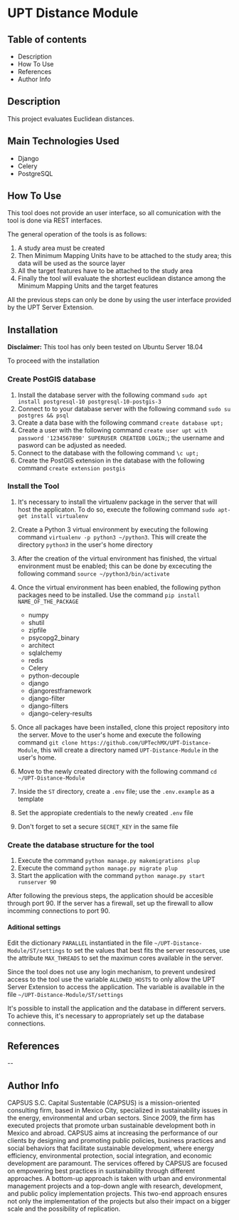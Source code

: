 # UPT Distance Module

## Table of contents

- Description
- How To Use
- References
- Author Info

## Description

This project evaluates Euclidean distances.

## Main Technologies Used

- Django
- Celery
- PostgreSQL

## How To Use

This tool does not provide an user interface, so all comunication with the tool is done via REST interfaces.

The general operation of the tools is as follows:

1. A study area must be created
1. Then Minimum Mapping Units have to be attached to the study area; this data will be used as the source layer
1. All the target features have to be attached to the study area
1. Finally the tool will evaluate the shortest euclidean distance among the Minimum Mapping Units and the target features

All the previous steps can only be done by using the user interface provided by the UPT Server Extension.

## Installation

**Disclaimer:** This tool has only been tested on Ubuntu Server 18.04

To proceed with the installation

### Create PostGIS database

1. Install the database server with the following command  `sudo apt install postgresql-10 postgresql-10-postgis-3`
1. Connect to to your database server with the following command  `sudo su postgres && psql`
1. Create a data base with the following command `create database upt;`
1. Create a user with the following command  `create user upt with password '1234567890' SUPERUSER CREATEDB LOGIN;`; the username and pasword can be adjusted as needed.
1. Connect to the database with the following command  `\c upt;`
1. Create the PostGIS extension in the database with the following command  `create extension postgis`

### Install the Tool

1. It's necessary to install the virtualenv package in the server that will host the applicaton. To do so, execute the following command `sudo apt-get install virtualenv`
2. Create a Python 3 virtual environment by executing the following command `virtualenv -p python3 ~/python3`. This will create the directory `python3` in the user's home directory
3. After the creation of the virtual environment has finished, the virtual environment must be enabled; this can be done by excecuting the following command `source ~/python3/bin/activate`
4. Once the virtual environment has been enabled, the following python packages need to be installed. Use the command `pip install NAME_OF_THE_PACKAGE`

    - numpy
    - shutil
    - zipfile
    - psycopg2_binary
    - architect
    - sqlalchemy
    - redis
    - Celery
    - python-decouple
    - django
    - djangorestframework
    - django-filter
    - django-filters
    - django-celery-results

5. Once all packages have been installed, clone this project repository into the server. Move to the user's home and execute the following command  `git clone https://github.com/UPTechMX/UPT-Distance-Module`, this will create a directory named `UPT-Distance-Module` in the user's home.
6. Move to the newly created directory with the following command `cd ~/UPT-Distance-Module`
7. Inside the `ST` directory, create a `.env` file; use the `.env.example` as a template
8. Set the appropiate credentials to the newly created `.env` file
9. Don't forget to set a secure `SECRET_KEY` in the same file

### Create the database structure for the tool

1. Execute the command ` python manage.py makemigrations plup `
2. Execute the command ` python manage.py migrate plup `
3. Start the application with the command `python manage.py start runserver 90`

After following the previous steps, the application should be accesible through port 90. If the server has a firewall, set up the firewall to allow incomming connections to port 90.

#### Aditional settings

Edit the dictionary `PARALLEL` instantiated in the file `~/UPT-Distance-Module/ST/settings` to set the values that best fits the server resources, use the attribute `MAX_THREADS` to set the maximun cores available in the server.

Since the tool does not use any login mechanism, to prevent undesired access to the tool use the variable `ALLOWED_HOSTS` to only allow the UPT Server Extension to access the application. The variable is available in the file `~/UPT-Distance-Module/ST/settings`

It's possible to install the application and the database in different servers. To achieve this, it's necessary to appropriately set up the database connections.

## References

--

## Author Info

CAPSUS S.C. Capital Sustentable (CAPSUS) is a mission-oriented consulting firm, based in Mexico City, specialized in sustainability issues in the energy, environmental and urban sectors. Since 2009, the firm has executed projects that promote urban sustainable development both in Mexico and abroad. CAPSUS aims at increasing the performance of our clients by designing and promoting public policies, business practices and social behaviors that facilitate sustainable development, where energy efficiency, environmental protection, social integration, and economic development are paramount. The services offered by CAPSUS are focused on empowering best practices in sustainability through different approaches. A bottom-up approach is taken with urban and environmental management projects and a top-down angle with research, development, and public policy implementation projects. This two-end approach ensures not only the implementation of the projects but also their impact on a bigger scale and the possibility of replication.
